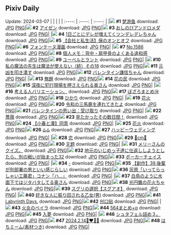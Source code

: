 ## Pixiv Daily
Update: 2024-03-07
|      |      |      |
| :----: | :----: | :----: |
|![](https://pixiv.microyu.workers.dev/c/240x480/img-master/img/2024/03/05/00/32/27/116631274_p0_master1200.jpg) **#1** [梦游鱼](https://www.pixiv.net/artworks/116631274) download: [JPG](https://pixiv.microyu.workers.dev/img-original/img/2024/03/05/00/32/27/116631274_p0.jpg) [PNG](https://pixiv.microyu.workers.dev/img-original/img/2024/03/05/00/32/27/116631274_p0.png)|![](https://pixiv.microyu.workers.dev/c/240x480/img-master/img/2024/03/05/00/00/17/116629855_p0_master1200.jpg) **#2** [アイゼン](https://www.pixiv.net/artworks/116629855) download: [JPG](https://pixiv.microyu.workers.dev/img-original/img/2024/03/05/00/00/17/116629855_p0.jpg) [PNG](https://pixiv.microyu.workers.dev/img-original/img/2024/03/05/00/00/17/116629855_p0.png)|![](https://pixiv.microyu.workers.dev/c/240x480/img-master/img/2024/03/05/00/00/14/116629839_p0_master1200.jpg) **#3** [おしのびアンドロメダ](https://www.pixiv.net/artworks/116629839) download: [JPG](https://pixiv.microyu.workers.dev/img-original/img/2024/03/05/00/00/14/116629839_p0.jpg) [PNG](https://pixiv.microyu.workers.dev/img-original/img/2024/03/05/00/00/14/116629839_p0.png)|
|![](https://pixiv.microyu.workers.dev/c/240x480/img-master/img/2024/03/05/00/01/11/116630027_p0_master1200.jpg) **#4** [1日ごとにデレが増えてくツンデレデレちゃん](https://www.pixiv.net/artworks/116630027) download: [JPG](https://pixiv.microyu.workers.dev/img-original/img/2024/03/05/00/01/11/116630027_p0.jpg) [PNG](https://pixiv.microyu.workers.dev/img-original/img/2024/03/05/00/01/11/116630027_p0.png)|![](https://pixiv.microyu.workers.dev/c/240x480/img-master/img/2024/03/05/12/00/19/116640573_p0_master1200.jpg) **#5** [【会社と私生活】保のオンとオフ](https://www.pixiv.net/artworks/116640573) download: [JPG](https://pixiv.microyu.workers.dev/img-original/img/2024/03/05/12/00/19/116640573_p0.jpg) [PNG](https://pixiv.microyu.workers.dev/img-original/img/2024/03/05/12/00/19/116640573_p0.png)|![](https://pixiv.microyu.workers.dev/c/240x480/img-master/img/2024/03/05/00/13/47/116630596_p0_master1200.jpg) **#6** [フォンテーヌ漫画](https://www.pixiv.net/artworks/116630596) download: [JPG](https://pixiv.microyu.workers.dev/img-original/img/2024/03/05/00/13/47/116630596_p0.jpg) [PNG](https://pixiv.microyu.workers.dev/img-original/img/2024/03/05/00/13/47/116630596_p0.png)|
|![](https://pixiv.microyu.workers.dev/c/240x480/img-master/img/2024/03/05/00/00/14/116629836_p0_master1200.jpg) **#7** [No.1586](https://www.pixiv.net/artworks/116629836) download: [JPG](https://pixiv.microyu.workers.dev/img-original/img/2024/03/05/00/00/14/116629836_p0.jpg) [PNG](https://pixiv.microyu.workers.dev/img-original/img/2024/03/05/00/00/14/116629836_p0.png)|![](https://pixiv.microyu.workers.dev/c/240x480/img-master/img/2024/03/05/06/00/04/116636255_p0_master1200.jpg) **#8** [個人メモ：背中・肩甲骨のよくある違和感](https://www.pixiv.net/artworks/116636255) download: [JPG](https://pixiv.microyu.workers.dev/img-original/img/2024/03/05/06/00/04/116636255_p0.jpg) [PNG](https://pixiv.microyu.workers.dev/img-original/img/2024/03/05/06/00/04/116636255_p0.png)|![](https://pixiv.microyu.workers.dev/c/240x480/img-master/img/2024/03/05/14/06/01/116642477_p0_master1200.jpg) **#9** [ユーベルとラント](https://www.pixiv.net/artworks/116642477) download: [JPG](https://pixiv.microyu.workers.dev/img-original/img/2024/03/05/14/06/01/116642477_p0.jpg) [PNG](https://pixiv.microyu.workers.dev/img-original/img/2024/03/05/14/06/01/116642477_p0.png)|
|![](https://pixiv.microyu.workers.dev/c/240x480/img-master/img/2024/03/06/00/01/46/116657557_p0_master1200.jpg) **#10** [私の魔法の先生は魔法が使えない（続）その18](https://www.pixiv.net/artworks/116657557) download: [JPG](https://pixiv.microyu.workers.dev/img-original/img/2024/03/06/00/01/46/116657557_p0.jpg) [PNG](https://pixiv.microyu.workers.dev/img-original/img/2024/03/06/00/01/46/116657557_p0.png)|![](https://pixiv.microyu.workers.dev/c/240x480/img-master/img/2024/03/05/17/47/26/116646153_p0_master1200.jpg) **#11** [元凶を叩き潰す](https://www.pixiv.net/artworks/116646153) download: [JPG](https://pixiv.microyu.workers.dev/img-original/img/2024/03/05/17/47/26/116646153_p0.jpg) [PNG](https://pixiv.microyu.workers.dev/img-original/img/2024/03/05/17/47/26/116646153_p0.png)|![](https://pixiv.microyu.workers.dev/c/240x480/img-master/img/2024/03/05/00/24/05/116630966_p0_master1200.jpg) **#12** [バレンタイン謙信ちゃん](https://www.pixiv.net/artworks/116630966) download: [JPG](https://pixiv.microyu.workers.dev/img-original/img/2024/03/05/00/24/05/116630966_p0.jpg) [PNG](https://pixiv.microyu.workers.dev/img-original/img/2024/03/05/00/24/05/116630966_p0.png)|
|![](https://pixiv.microyu.workers.dev/c/240x480/img-master/img/2024/03/05/00/00/17/116629852_p0_master1200.jpg) **#13** [無題](https://www.pixiv.net/artworks/116629852) download: [JPG](https://pixiv.microyu.workers.dev/img-original/img/2024/03/05/00/00/17/116629852_p0.jpg) [PNG](https://pixiv.microyu.workers.dev/img-original/img/2024/03/05/00/00/17/116629852_p0.png)|![](https://pixiv.microyu.workers.dev/c/240x480/img-master/img/2024/03/06/21/11/48/116679287_p0_master1200.jpg) **#14** [花の民](https://www.pixiv.net/artworks/116679287) download: [JPG](https://pixiv.microyu.workers.dev/img-original/img/2024/03/06/21/11/48/116679287_p0.jpg) [PNG](https://pixiv.microyu.workers.dev/img-original/img/2024/03/06/21/11/48/116679287_p0.png)|![](https://pixiv.microyu.workers.dev/c/240x480/img-master/img/2024/03/05/00/01/38/116630063_p0_master1200.jpg) **#15** [深夜に犯行現場を押さえられる奥さん](https://www.pixiv.net/artworks/116630063) download: [JPG](https://pixiv.microyu.workers.dev/img-original/img/2024/03/05/00/01/38/116630063_p0.jpg) [PNG](https://pixiv.microyu.workers.dev/img-original/img/2024/03/05/00/01/38/116630063_p0.png)|
|![](https://pixiv.microyu.workers.dev/c/240x480/img-master/img/2024/03/06/06/45/53/116663846_p0_master1200.jpg) **#16** [考える人バリエーション。](https://www.pixiv.net/artworks/116663846) download: [JPG](https://pixiv.microyu.workers.dev/img-original/img/2024/03/06/06/45/53/116663846_p0.jpg) [PNG](https://pixiv.microyu.workers.dev/img-original/img/2024/03/06/06/45/53/116663846_p0.png)|![](https://pixiv.microyu.workers.dev/c/240x480/img-master/img/2024/03/05/02/57/37/116634305_p0_master1200.jpg) **#17** [ぼざろまとめ㉞](https://www.pixiv.net/artworks/116634305) download: [JPG](https://pixiv.microyu.workers.dev/img-original/img/2024/03/05/02/57/37/116634305_p0.jpg) [PNG](https://pixiv.microyu.workers.dev/img-original/img/2024/03/05/02/57/37/116634305_p0.png)|![](https://pixiv.microyu.workers.dev/c/240x480/img-master/img/2024/03/06/07/17/45/116664329_p0_master1200.jpg) **#18** [ひかり](https://www.pixiv.net/artworks/116664329) download: [JPG](https://pixiv.microyu.workers.dev/img-original/img/2024/03/06/07/17/45/116664329_p0.jpg) [PNG](https://pixiv.microyu.workers.dev/img-original/img/2024/03/06/07/17/45/116664329_p0.png)|
|![](https://pixiv.microyu.workers.dev/c/240x480/img-master/img/2024/03/05/17/38/53/116645978_p0_master1200.jpg) **#19** [花火](https://www.pixiv.net/artworks/116645978) download: [JPG](https://pixiv.microyu.workers.dev/img-original/img/2024/03/05/17/38/53/116645978_p0.jpg) [PNG](https://pixiv.microyu.workers.dev/img-original/img/2024/03/05/17/38/53/116645978_p0.png)|![](https://pixiv.microyu.workers.dev/c/240x480/img-master/img/2024/03/06/00/21/14/116658301_p0_master1200.jpg) **#20** [令和の三馬鹿を連れてきたよ](https://www.pixiv.net/artworks/116658301) download: [JPG](https://pixiv.microyu.workers.dev/img-original/img/2024/03/06/00/21/14/116658301_p0.jpg) [PNG](https://pixiv.microyu.workers.dev/img-original/img/2024/03/06/00/21/14/116658301_p0.png)|![](https://pixiv.microyu.workers.dev/c/240x480/img-master/img/2024/03/05/00/00/11/116629817_p0_master1200.jpg) **#21** [バレンタインの思い出：受け取り](https://www.pixiv.net/artworks/116629817) download: [JPG](https://pixiv.microyu.workers.dev/img-original/img/2024/03/05/00/00/11/116629817_p0.jpg) [PNG](https://pixiv.microyu.workers.dev/img-original/img/2024/03/05/00/00/11/116629817_p0.png)|
|![](https://pixiv.microyu.workers.dev/c/240x480/img-master/img/2024/03/05/00/00/08/116629798_p0_master1200.jpg) **#22** [薔薇](https://www.pixiv.net/artworks/116629798) download: [JPG](https://pixiv.microyu.workers.dev/img-original/img/2024/03/05/00/00/08/116629798_p0.jpg) [PNG](https://pixiv.microyu.workers.dev/img-original/img/2024/03/05/00/00/08/116629798_p0.png)|![](https://pixiv.microyu.workers.dev/c/240x480/img-master/img/2024/03/06/13/05/25/116669009_p0_master1200.jpg) **#23** [見たかったその数日間！](https://www.pixiv.net/artworks/116669009) download: [JPG](https://pixiv.microyu.workers.dev/img-original/img/2024/03/06/13/05/25/116669009_p0.jpg) [PNG](https://pixiv.microyu.workers.dev/img-original/img/2024/03/06/13/05/25/116669009_p0.png)|![](https://pixiv.microyu.workers.dev/c/240x480/img-master/img/2024/03/05/14/07/23/116642506_p0_master1200.jpg) **#24** [【小春と湊】同意](https://www.pixiv.net/artworks/116642506) download: [JPG](https://pixiv.microyu.workers.dev/img-original/img/2024/03/05/14/07/23/116642506_p0.jpg) [PNG](https://pixiv.microyu.workers.dev/img-original/img/2024/03/05/14/07/23/116642506_p0.png)|
|![](https://pixiv.microyu.workers.dev/c/240x480/img-master/img/2024/03/05/02/55/33/116634284_p0_master1200.jpg) **#25** [花火](https://www.pixiv.net/artworks/116634284) download: [JPG](https://pixiv.microyu.workers.dev/img-original/img/2024/03/05/02/55/33/116634284_p0.jpg) [PNG](https://pixiv.microyu.workers.dev/img-original/img/2024/03/05/02/55/33/116634284_p0.png)|![](https://pixiv.microyu.workers.dev/c/240x480/img-master/img/2024/03/05/00/00/04/116629771_p0_master1200.jpg) **#26** [♨️♨️](https://www.pixiv.net/artworks/116629771) download: [JPG](https://pixiv.microyu.workers.dev/img-original/img/2024/03/05/00/00/04/116629771_p0.jpg) [PNG](https://pixiv.microyu.workers.dev/img-original/img/2024/03/05/00/00/04/116629771_p0.png)|![](https://pixiv.microyu.workers.dev/c/240x480/img-master/img/2024/03/06/17/47/32/116673635_p0_master1200.jpg) **#27** [ハッピーウェディング](https://www.pixiv.net/artworks/116673635) download: [JPG](https://pixiv.microyu.workers.dev/img-original/img/2024/03/06/17/47/32/116673635_p0.jpg) [PNG](https://pixiv.microyu.workers.dev/img-original/img/2024/03/06/17/47/32/116673635_p0.png)|
|![](https://pixiv.microyu.workers.dev/c/240x480/img-master/img/2024/03/05/00/00/04/116629766_p0_master1200.jpg) **#28** [恋](https://www.pixiv.net/artworks/116629766) download: [JPG](https://pixiv.microyu.workers.dev/img-original/img/2024/03/05/00/00/04/116629766_p0.jpg) [PNG](https://pixiv.microyu.workers.dev/img-original/img/2024/03/05/00/00/04/116629766_p0.png)|![](https://pixiv.microyu.workers.dev/c/240x480/img-master/img/2024/03/05/20/54/26/116651047_p0_master1200.jpg) **#29** [💖cm💖](https://www.pixiv.net/artworks/116651047) download: [JPG](https://pixiv.microyu.workers.dev/img-original/img/2024/03/05/20/54/26/116651047_p0.jpg) [PNG](https://pixiv.microyu.workers.dev/img-original/img/2024/03/05/20/54/26/116651047_p0.png)|![](https://pixiv.microyu.workers.dev/c/240x480/img-master/img/2024/03/06/12/02/12/116668063_p0_master1200.jpg) **#30** [无题](https://www.pixiv.net/artworks/116668063) download: [JPG](https://pixiv.microyu.workers.dev/img-original/img/2024/03/06/12/02/12/116668063_p0.jpg) [PNG](https://pixiv.microyu.workers.dev/img-original/img/2024/03/06/12/02/12/116668063_p0.png)|
|![](https://pixiv.microyu.workers.dev/c/240x480/img-master/img/2024/03/05/23/00/33/116655305_p0_master1200.jpg) **#31** [メリーさんのクイズ。](https://www.pixiv.net/artworks/116655305) download: [JPG](https://pixiv.microyu.workers.dev/img-original/img/2024/03/05/23/00/33/116655305_p0.jpg) [PNG](https://pixiv.microyu.workers.dev/img-original/img/2024/03/05/23/00/33/116655305_p0.png)|![](https://pixiv.microyu.workers.dev/c/240x480/img-master/img/2024/03/05/11/07/57/116639847_p0_master1200.jpg) **#32** [地元のいじめっ子達に仕返ししようとしたら、別の戦いが始まった32](https://www.pixiv.net/artworks/116639847) download: [JPG](https://pixiv.microyu.workers.dev/img-original/img/2024/03/05/11/07/57/116639847_p0.jpg) [PNG](https://pixiv.microyu.workers.dev/img-original/img/2024/03/05/11/07/57/116639847_p0.png)|![](https://pixiv.microyu.workers.dev/c/240x480/img-master/img/2024/03/06/00/00/23/116657374_p0_master1200.jpg) **#33** [ポーカーチェイス](https://www.pixiv.net/artworks/116657374) download: [JPG](https://pixiv.microyu.workers.dev/img-original/img/2024/03/06/00/00/23/116657374_p0.jpg) [PNG](https://pixiv.microyu.workers.dev/img-original/img/2024/03/06/00/00/23/116657374_p0.png)|
|![](https://pixiv.microyu.workers.dev/c/240x480/img-master/img/2024/03/06/00/20/46/116658293_p0_master1200.jpg) **#34** [-](https://www.pixiv.net/artworks/116658293) download: [JPG](https://pixiv.microyu.workers.dev/img-original/img/2024/03/06/00/20/46/116658293_p0.jpg) [PNG](https://pixiv.microyu.workers.dev/img-original/img/2024/03/06/00/20/46/116658293_p0.png)|![](https://pixiv.microyu.workers.dev/c/240x480/img-master/img/2024/03/06/00/01/27/116657533_p0_master1200.jpg) **#35** [【創作】39.後輩が別部署の男といい感じらしい](https://www.pixiv.net/artworks/116657533) download: [JPG](https://pixiv.microyu.workers.dev/img-original/img/2024/03/06/00/01/27/116657533_p0.jpg) [PNG](https://pixiv.microyu.workers.dev/img-original/img/2024/03/06/00/01/27/116657533_p0.png)|![](https://pixiv.microyu.workers.dev/c/240x480/img-master/img/2024/03/05/17/02/14/116645276_p0_master1200.jpg) **#36** [灰原「いってらっしゃい工藤君」コナン「ハ…」](https://www.pixiv.net/artworks/116645276) download: [JPG](https://pixiv.microyu.workers.dev/img-original/img/2024/03/05/17/02/14/116645276_p0.jpg) [PNG](https://pixiv.microyu.workers.dev/img-original/img/2024/03/05/17/02/14/116645276_p0.png)|
|![](https://pixiv.microyu.workers.dev/c/240x480/img-master/img/2024/03/06/00/04/34/116657699_p0_master1200.jpg) **#37** [白鳥のように水面下ではジタバタしてる奥さん](https://www.pixiv.net/artworks/116657699) download: [JPG](https://pixiv.microyu.workers.dev/img-original/img/2024/03/06/00/04/34/116657699_p0.jpg) [PNG](https://pixiv.microyu.workers.dev/img-original/img/2024/03/06/00/04/34/116657699_p0.png)|![](https://pixiv.microyu.workers.dev/c/240x480/img-master/img/2024/03/06/08/27/18/116652257_p0_master1200.jpg) **#38** [光円錐の花火ちゃん](https://www.pixiv.net/artworks/116652257) download: [JPG](https://pixiv.microyu.workers.dev/img-original/img/2024/03/06/08/27/18/116652257_p0.jpg) [PNG](https://pixiv.microyu.workers.dev/img-original/img/2024/03/06/08/27/18/116652257_p0.png)|![](https://pixiv.microyu.workers.dev/c/240x480/img-master/img/2024/03/05/21/13/58/116651732_p0_master1200.jpg) **#39** [スグリの選択【スグアオ】](https://www.pixiv.net/artworks/116651732) download: [JPG](https://pixiv.microyu.workers.dev/img-original/img/2024/03/05/21/13/58/116651732_p0.jpg) [PNG](https://pixiv.microyu.workers.dev/img-original/img/2024/03/05/21/13/58/116651732_p0.png)|
|![](https://pixiv.microyu.workers.dev/c/240x480/img-master/img/2024/03/06/00/01/13/116657510_p0_master1200.jpg) **#40** [好きな人に振り回される乙女(男)](https://www.pixiv.net/artworks/116657510) download: [JPG](https://pixiv.microyu.workers.dev/img-original/img/2024/03/06/00/01/13/116657510_p0.jpg) [PNG](https://pixiv.microyu.workers.dev/img-original/img/2024/03/06/00/01/13/116657510_p0.png)|![](https://pixiv.microyu.workers.dev/c/240x480/img-master/img/2024/03/05/20/01/27/116649505_p0_master1200.jpg) **#41** [Labyrinth Days.](https://www.pixiv.net/artworks/116649505) download: [JPG](https://pixiv.microyu.workers.dev/img-original/img/2024/03/05/20/01/27/116649505_p0.jpg) [PNG](https://pixiv.microyu.workers.dev/img-original/img/2024/03/05/20/01/27/116649505_p0.png)|![](https://pixiv.microyu.workers.dev/c/240x480/img-master/img/2024/03/06/11/30/04/116667477_p0_master1200.jpg) **#42** [创口贴](https://www.pixiv.net/artworks/116667477) download: [JPG](https://pixiv.microyu.workers.dev/img-original/img/2024/03/06/11/30/04/116667477_p0.jpg) [PNG](https://pixiv.microyu.workers.dev/img-original/img/2024/03/06/11/30/04/116667477_p0.png)|
|![](https://pixiv.microyu.workers.dev/c/240x480/img-master/img/2024/03/05/00/00/08/116629795_p0_master1200.jpg) **#43** [火炎のペイラ](https://www.pixiv.net/artworks/116629795) download: [JPG](https://pixiv.microyu.workers.dev/img-original/img/2024/03/05/00/00/08/116629795_p0.jpg) [PNG](https://pixiv.microyu.workers.dev/img-original/img/2024/03/05/00/00/08/116629795_p0.png)|![](https://pixiv.microyu.workers.dev/c/240x480/img-master/img/2024/03/05/14/47/17/116643047_p0_master1200.jpg) **#44** [564まとめ+α](https://www.pixiv.net/artworks/116643047) download: [JPG](https://pixiv.microyu.workers.dev/img-original/img/2024/03/05/14/47/17/116643047_p0.jpg) [PNG](https://pixiv.microyu.workers.dev/img-original/img/2024/03/05/14/47/17/116643047_p0.png)|![](https://pixiv.microyu.workers.dev/c/240x480/img-master/img/2024/03/05/04/31/16/116635351_p0_master1200.jpg) **#45** [入夢](https://www.pixiv.net/artworks/116635351) download: [JPG](https://pixiv.microyu.workers.dev/img-original/img/2024/03/05/04/31/16/116635351_p0.jpg) [PNG](https://pixiv.microyu.workers.dev/img-original/img/2024/03/05/04/31/16/116635351_p0.png)|
|![](https://pixiv.microyu.workers.dev/c/240x480/img-master/img/2024/03/06/04/47/28/116662723_p0_master1200.jpg) **#46** [シュタフェル詰め３。](https://www.pixiv.net/artworks/116662723) download: [JPG](https://pixiv.microyu.workers.dev/img-original/img/2024/03/06/04/47/28/116662723_p0.jpg) [PNG](https://pixiv.microyu.workers.dev/img-original/img/2024/03/06/04/47/28/116662723_p0.png)|![](https://pixiv.microyu.workers.dev/c/240x480/img-master/img/2024/03/05/18/17/30/116646877_p0_master1200.jpg) **#47** [2024.2.14👩‍❤️‍💋‍👩](https://www.pixiv.net/artworks/116646877) download: [JPG](https://pixiv.microyu.workers.dev/img-original/img/2024/03/05/18/17/30/116646877_p0.jpg) [PNG](https://pixiv.microyu.workers.dev/img-original/img/2024/03/05/18/17/30/116646877_p0.png)|![](https://pixiv.microyu.workers.dev/c/240x480/img-master/img/2024/03/06/12/06/31/116668135_p0_master1200.jpg) **#48** [はちミーム(素材つき)](https://www.pixiv.net/artworks/116668135) download: [JPG](https://pixiv.microyu.workers.dev/img-original/img/2024/03/06/12/06/31/116668135_p0.jpg) [PNG](https://pixiv.microyu.workers.dev/img-original/img/2024/03/06/12/06/31/116668135_p0.png)|
